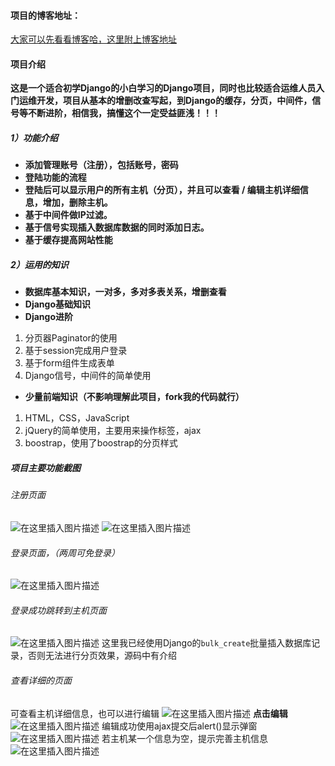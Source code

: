 #### 项目的博客地址：
<a href="https://blog.csdn.net/happygjcd/article/details/104525443">大家可以先看看博客哈，这里附上博客地址</a>
#### 项目介绍
**这是一个适合初学Django的小白学习的Django项目，同时也比较适合运维人员入门运维开发，项目从基本的增删改查写起，到Django的缓存，分页，中间件，信号等不断进阶，相信我，搞懂这个一定受益匪浅！！！**
##### 1）功能介绍
* **添加管理账号（注册），包括账号，密码**
* **登陆功能的流程**
* **登陆后可以显示用户的所有主机（分页），并且可以查看 / 编辑主机详细信息，增加，删除主机。**
* **基于中间件做IP过滤。**
* **基于信号实现插入数据库数据的同时添加日志。**
* **基于缓存提高网站性能**
##### 2）运用的知识
* **数据库基本知识，一对多，多对多表关系，增删查看**
* **Django基础知识**
* **Django进阶**
 1. 分页器Paginator的使用
 2. 基于session完成用户登录
 3. 基于form组件生成表单
 4. Django信号，中间件的简单使用
* **少量前端知识（不影响理解此项目，fork我的代码就行）**
1. HTML，CSS，JavaScript
2. jQuery的简单使用，主要用来操作标签，ajax
3. boostrap，使用了boostrap的分页样式
##### 项目主要功能截图
###### 注册页面
![在这里插入图片描述](https://img-blog.csdnimg.cn/2020030416102156.png?x-oss-process=image/watermark,type_ZmFuZ3poZW5naGVpdGk,shadow_10,text_aHR0cHM6Ly9ibG9nLmNzZG4ubmV0L2hhcHB5Z2pjZA==,size_16,color_FFFFFF,t_70)
![在这里插入图片描述](https://img-blog.csdnimg.cn/20200304160946850.png?x-oss-process=image/watermark,type_ZmFuZ3poZW5naGVpdGk,shadow_10,text_aHR0cHM6Ly9ibG9nLmNzZG4ubmV0L2hhcHB5Z2pjZA==,size_16,color_FFFFFF,t_70)
###### 登录页面，（两周可免登录）
![在这里插入图片描述](https://img-blog.csdnimg.cn/20200304161112548.png?x-oss-process=image/watermark,type_ZmFuZ3poZW5naGVpdGk,shadow_10,text_aHR0cHM6Ly9ibG9nLmNzZG4ubmV0L2hhcHB5Z2pjZA==,size_16,color_FFFFFF,t_70)
###### 登录成功跳转到主机页面
![在这里插入图片描述](https://img-blog.csdnimg.cn/20200304161206466.png?x-oss-process=image/watermark,type_ZmFuZ3poZW5naGVpdGk,shadow_10,text_aHR0cHM6Ly9ibG9nLmNzZG4ubmV0L2hhcHB5Z2pjZA==,size_16,color_FFFFFF,t_70)
这里我已经使用Django的`bulk_create`批量插入数据库记录，否则无法进行分页效果，源码中有介绍
###### 查看详细的页面
可查看主机详细信息，也可以进行编辑
![在这里插入图片描述](https://img-blog.csdnimg.cn/20200304161756381.png?x-oss-process=image/watermark,type_ZmFuZ3poZW5naGVpdGk,shadow_10,text_aHR0cHM6Ly9ibG9nLmNzZG4ubmV0L2hhcHB5Z2pjZA==,size_16,color_FFFFFF,t_70)
**点击编辑**
![在这里插入图片描述](https://img-blog.csdnimg.cn/20200304162012430.png?x-oss-process=image/watermark,type_ZmFuZ3poZW5naGVpdGk,shadow_10,text_aHR0cHM6Ly9ibG9nLmNzZG4ubmV0L2hhcHB5Z2pjZA==,size_16,color_FFFFFF,t_70)
编辑成功使用ajax提交后alert()显示弹窗
![在这里插入图片描述](https://img-blog.csdnimg.cn/20200304161951774.png?x-oss-process=image/watermark,type_ZmFuZ3poZW5naGVpdGk,shadow_10,text_aHR0cHM6Ly9ibG9nLmNzZG4ubmV0L2hhcHB5Z2pjZA==,size_16,color_FFFFFF,t_70)
若主机某一个信息为空，提示完善主机信息
![在这里插入图片描述](https://img-blog.csdnimg.cn/20200304162133691.png?x-oss-process=image/watermark,type_ZmFuZ3poZW5naGVpdGk,shadow_10,text_aHR0cHM6Ly9ibG9nLmNzZG4ubmV0L2hhcHB5Z2pjZA==,size_16,color_FFFFFF,t_70)
